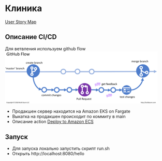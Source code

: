 # Клиника

[User Story Map](https://miro.com/app/board/o9J_l4NGSwo=/)

## Описание CI/CD

Для ветвления используем github flow
![img.png](img.png)

- Продакшен сервер находится на Amazon EKS on Fargate
- Выкатка на продакшен происходит по коммиту в main
- Описание action [Deploy to Amazon ECS](https://github.com/stringconcat/enterprise_dev_course/actions/workflows/aws%20production%20deploy.yml)

## Запуск

- Для запуска локально запустить скрипт run.sh
- Открыть http://localhost:8080/hello

